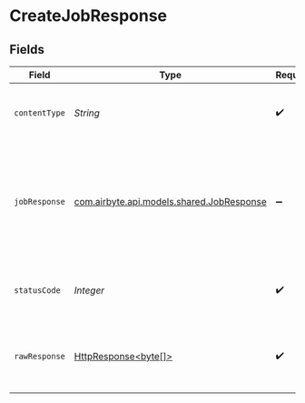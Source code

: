# CreateJobResponse


## Fields

| Field                                                                                                                                       | Type                                                                                                                                        | Required                                                                                                                                    | Description                                                                                                                                 | Example                                                                                                                                     |
| ------------------------------------------------------------------------------------------------------------------------------------------- | ------------------------------------------------------------------------------------------------------------------------------------------- | ------------------------------------------------------------------------------------------------------------------------------------------- | ------------------------------------------------------------------------------------------------------------------------------------------- | ------------------------------------------------------------------------------------------------------------------------------------------- |
| `contentType`                                                                                                                               | *String*                                                                                                                                    | :heavy_check_mark:                                                                                                                          | HTTP response content type for this operation                                                                                               |                                                                                                                                             |
| `jobResponse`                                                                                                                               | [com.airbyte.api.models.shared.JobResponse](../../models/shared/JobResponse.md)                                                             | :heavy_minus_sign:                                                                                                                          | Kicks off a new Job based on the JobType. The connectionId is the resource that Job will be run for.                                        | {"id":"18dccc91-0ab1-4f72-9ed7-0b8fc27c5826","status":"running","jobType":"sync","startTime":"2023-03-25T01:30:50Z","duration":"PT8H6M12S"} |
| `statusCode`                                                                                                                                | *Integer*                                                                                                                                   | :heavy_check_mark:                                                                                                                          | HTTP response status code for this operation                                                                                                |                                                                                                                                             |
| `rawResponse`                                                                                                                               | [HttpResponse<byte[]>](https://docs.oracle.com/en/java/javase/11/docs/api/java.net.http/java/net/http/HttpResponse.html)                    | :heavy_check_mark:                                                                                                                          | Raw HTTP response; suitable for custom response parsing                                                                                     |                                                                                                                                             |